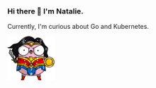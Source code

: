 ### Hi there 👋 I'm Natalie.

Currently, I'm curious about Go and Kubernetes.

<a href="url"><img src="https://github.com/ashleymcnamara/gophers/blob/master/WonderWomanGopher.png" align="left" height="100"></a> 
